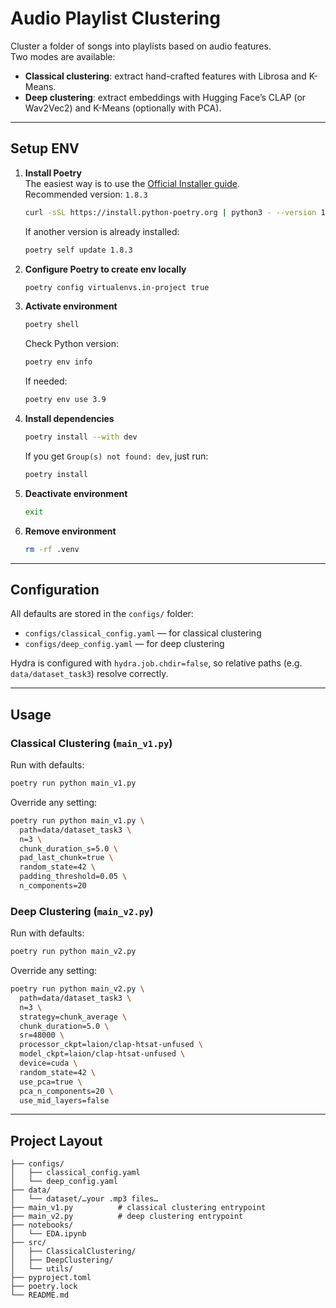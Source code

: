 # Audio Playlist Clustering

Cluster a folder of songs into playlists based on audio features.  
Two modes are available:

- **Classical clustering**: extract hand-crafted features with Librosa and K-Means.  
- **Deep clustering**: extract embeddings with Hugging Face’s CLAP (or Wav2Vec2) and K-Means (optionally with PCA).

---

## Setup ENV

1. **Install Poetry**  
   The easiest way is to use the [Official Installer guide](https://python-poetry.org/docs/#installing-with-the-official-installer).  
   Recommended version: `1.8.3`  
   ```bash
   curl -sSL https://install.python-poetry.org | python3 - --version 1.8.3
   ```

   If another version is already installed:
   ```bash
   poetry self update 1.8.3
   ```

2. **Configure Poetry to create env locally**
   ```bash
   poetry config virtualenvs.in-project true
   ```

3. **Activate environment**
   ```bash
   poetry shell
   ```

   Check Python version:
   ```bash
   poetry env info
   ```

   If needed:
   ```bash
   poetry env use 3.9
   ```

4. **Install dependencies**
   ```bash
   poetry install --with dev
   ```

   If you get `Group(s) not found: dev`, just run:
   ```bash
   poetry install
   ```

5. **Deactivate environment**
   ```bash
   exit
   ```

6. **Remove environment**
   ```bash
   rm -rf .venv
   ```

---

## Configuration

All defaults are stored in the `configs/` folder:

- `configs/classical_config.yaml` — for classical clustering  
- `configs/deep_config.yaml` — for deep clustering  

Hydra is configured with `hydra.job.chdir=false`, so relative paths (e.g. `data/dataset_task3`) resolve correctly.

---

## Usage

### Classical Clustering (`main_v1.py`)

Run with defaults:
```bash
poetry run python main_v1.py
```

Override any setting:
```bash
poetry run python main_v1.py \
  path=data/dataset_task3 \
  n=3 \
  chunk_duration_s=5.0 \
  pad_last_chunk=true \
  random_state=42 \
  padding_threshold=0.05 \
  n_components=20
```

### Deep Clustering (`main_v2.py`)

Run with defaults:
```bash
poetry run python main_v2.py
```

Override any setting:
```bash
poetry run python main_v2.py \
  path=data/dataset_task3 \
  n=3 \
  strategy=chunk_average \
  chunk_duration=5.0 \
  sr=48000 \
  processor_ckpt=laion/clap-htsat-unfused \
  model_ckpt=laion/clap-htsat-unfused \
  device=cuda \
  random_state=42 \
  use_pca=true \
  pca_n_components=20 \
  use_mid_layers=false
```

---

## Project Layout

```
├── configs/
│   ├── classical_config.yaml
│   └── deep_config.yaml
├── data/
│   └── dataset/…your .mp3 files…
├── main_v1.py          # classical clustering entrypoint
├── main_v2.py          # deep clustering entrypoint
├── notebooks/
│   └── EDA.ipynb
├── src/
│   ├── ClassicalClustering/
│   ├── DeepClustering/
│   └── utils/
├── pyproject.toml
├── poetry.lock
└── README.md
```

